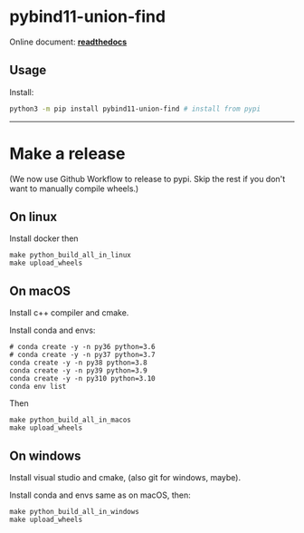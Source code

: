 # pybind11-union-find

Online document: **[readthedocs](http://pybind11-union-find.readthedocs.io/)**

<!--intro-start-->

## Usage

Install:

```bash
python3 -m pip install pybind11-union-find # install from pypi
```

<!--intro-end-->

---

# Make a release

(We now use Github Workflow to release to pypi. Skip the rest if you don't want to manually compile wheels.)

## On linux

Install docker then

```
make python_build_all_in_linux
make upload_wheels
```

## On macOS

Install c++ compiler and cmake.

Install conda and envs:

```
# conda create -y -n py36 python=3.6
# conda create -y -n py37 python=3.7
conda create -y -n py38 python=3.8
conda create -y -n py39 python=3.9
conda create -y -n py310 python=3.10
conda env list
```

Then

```
make python_build_all_in_macos
make upload_wheels
```

## On windows

Install visual studio and cmake, (also git for windows, maybe).

Install conda and envs same as on macOS, then:

```
make python_build_all_in_windows
make upload_wheels
```
